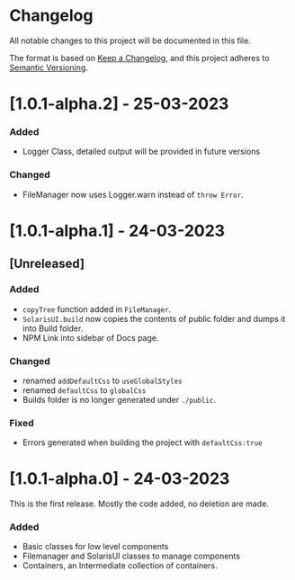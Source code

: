 # Changelog

All notable changes to this project will be documented in this file.

The format is based on [Keep a Changelog](https://keepachangelog.com/en/1.0.0/),
and this project adheres to [Semantic Versioning](https://semver.org/spec/v2.0.0.html).



# [1.0.1-alpha.2] - 25-03-2023
### Added
- Logger Class, detailed output will be provided in future versions

### Changed
- FileManager now uses Logger.warn instead of `throw Error`.

# [1.0.1-alpha.1] - 24-03-2023
## [Unreleased]
### Added
- `copyTree` function added in `FileManager`.
- `SolarisUI.build` now copies the contents of public folder and dumps it into Build folder.
- NPM Link into sidebar of Docs page.

### Changed
- renamed `addDefaultCss` to `useGlobalStyles`
- renamed `defaultCss` to `globalCss`
- Builds folder is no longer generated under `./public`. 

### Fixed
- Errors generated when building the project with `defaultCss:true`


# [1.0.1-alpha.0] - 24-03-2023
This is the first release. Mostly the code added, no deletion are made.
### Added
- Basic classes for low level components
- Filemanager and SolarisUI classes to manage components
- Containers, an Intermediate collection of containers.